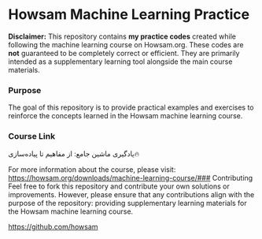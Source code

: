 # Howsam Machine Learning Practice

**Disclaimer:** This repository contains **my practice codes** created while following the machine learning course on Howsam.org. These codes are **not** guaranteed to be completely correct or efficient. They are primarily intended as a supplementary learning tool alongside the main course materials. 

### Purpose
The goal of this repository is to provide practical examples and exercises to reinforce the concepts learned in the Howsam machine learning course.

### Course Link
یادگیری ماشین جامع: از مفاهیم تا پیاده‌سازی🔥

For more information about the course, please visit:
https://howsam.org/downloads/machine-learning-course/### Contributing
Feel free to fork this repository and contribute your own solutions or improvements. However, please ensure that any contributions align with the purpose of the repository: providing supplementary learning materials for the Howsam machine learning course.

https://github.com/howsam